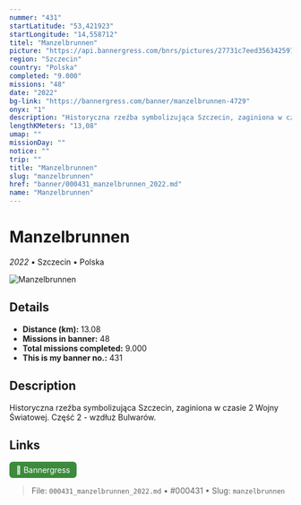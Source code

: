 ```yaml
---
nummer: "431"
startLatitude: "53,421923"
startLongitude: "14,558712"
titel: "Manzelbrunnen"
picture: "https://api.bannergress.com/bnrs/pictures/27731c7eed356342597202a124dc7155"
region: "Szczecin"
country: "Polska"
completed: "9.000"
missions: "48"
date: "2022"
bg-link: "https://bannergress.com/banner/manzelbrunnen-4729"
onyx: "1"
description: "Historyczna rzeźba symbolizująca Szczecin, zaginiona w czasie 2 Wojny Światowej. Część  2 - wzdłuż Bulwarów."
lengthKMeters: "13,08"
umap: ""
missionDay: ""
notice: ""
trip: ""
title: "Manzelbrunnen"
slug: "manzelbrunnen"
href: "banner/000431_manzelbrunnen_2022.md"
name: "Manzelbrunnen"
---
```

# Manzelbrunnen

*2022* • Szczecin • Polska

![Manzelbrunnen](https://api.bannergress.com/bnrs/pictures/27731c7eed356342597202a124dc7155)



## Details
- **Distance (km):** 13.08
- **Missions in banner:** 48
- **Total missions completed:** 9.000
- **This is my banner no.:** 431



## Description
Historyczna rzeźba symbolizująca Szczecin, zaginiona w czasie 2 Wojny Światowej. Część  2 - wzdłuż Bulwarów.



## Links
<a href="https://bannergress.com/banner/manzelbrunnen-4729" target="_blank" style="display:inline-block;margin-right:8px;padding:6px 12px;background:#3c8b3c;color:#fff;text-decoration:none;border-radius:6px;">🔗 Bannergress</a>



> File: `000431_manzelbrunnen_2022.md`
> • #000431
> • Slug: `manzelbrunnen`
